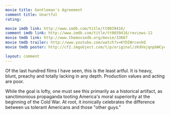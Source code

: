 ```yaml
---
movie title: Gentleman's Agreement
comment title: Unartful
rating: 

movie imdb link: http://www.imdb.com/title/tt0039416/
comment imdb link: http://www.imdb.com/title/tt0039416/reviews-12
movie tmdb link: http://www.themoviedb.org/movie/33667
movie tmdb trailer: http://www.youtube.com/watch?v=KYDIWrcevkQ
movie tmdb poster: http://cf2.imgobject.com/t/p/original/zKdVejqnpbWCyoQnudb8R0o9bMx.jpg

layout: comment
---
```


Of the last hundred films I have seen, this is the least artful. It is heavy, blunt, preachy and totally lacking in any depth. Production values and acting are poor.

While the goal is lofty, one must see this primarily as a  historical artifact, as sanctimonious propaganda tooting America's moral superiority at the beginning of the Cold War. At root, it ironically celebrates the difference between us tolerant Americans and those "other guys."
